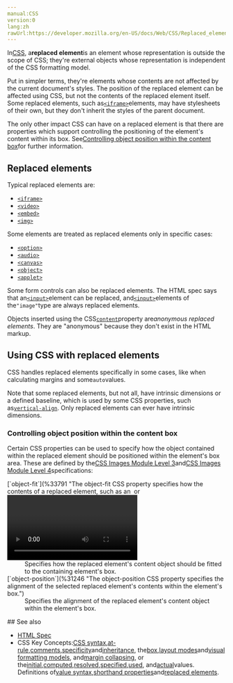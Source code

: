 ```yaml
---
manual:CSS
version:0
lang:zh
rawUrl:https://developer.mozilla.org/en-US/docs/Web/CSS/Replaced_element
---
```






In[CSS](%427 ""), a**replaced element**is an element whose representation is outside the scope of CSS; they&#39;re external objects whose representation is independent of the CSS formatting model.



Put in simpler terms, they&#39;re elements whose contents are not affected by the current document&#39;s styles. The position of the replaced element can be affected using CSS, but not the contents of the replaced element itself. Some replaced elements, such as[`<iframe>`](%24626 "The HTML Inline Frame element (<iframe>) represents a nested browsing context, effectively embedding another HTML page into the current page.")elements, may have stylesheets of their own, but they don&#39;t inherit the styles of the parent document.



The only other impact CSS can have on a replaced element is that there are properties which support controlling the positioning of the element&#39;s content within its box. See[Controlling object position within the content box](%33858 "")for further information.


## Replaced elements<a name="Replaced_elements"></a>


Typical replaced elements are:


* [`<iframe>`](%24626 "The HTML Inline Frame element (<iframe>) represents a nested browsing context, effectively embedding another HTML page into the current page.")
* [`<video>`](%13226 "The HTML Video element (<video>) embeds a media player which supports video playback into the document.")
* [`<embed>`](%12384 "The HTML <embed> element embeds external content at the specified point in the document. This content is provided by an external application or other source of interactive content such as a browser plug-in.")
* [`<img>`](%26829 "The HTML <img> element embeds an image into the document.")


Some elements are treated as replaced elements only in specific cases:


* [`<option>`](%13016 "The HTML <option> element is used to define an item contained in a <select>, an <optgroup>, or a <datalist> element. As such, <option> can represent menu items in popups and other lists of items in an HTML document.")
* [`<audio>`](%13227 "The HTML <audio> element is used to embed sound content in documents. It may contain one or more audio sources, represented using the src attribute or the <source> element: the browser will choose the most suitable one. It can also be the destination for streamed media, using a MediaStream.")
* [`<canvas>`](%470 "Use the HTML <canvas> element with either the canvas scripting API or the WebGL API to draw graphics and animations.")
* [`<object>`](%12937 "The HTML <object> element represents an external resource, which can be treated as an image, a nested browsing context, or a resource to be handled by a plugin.")
* [`<applet>`](%33859 "The obsolete HTML Applet Element (<applet>) embeds a Java applet into the document; this element has been deprecated in favor of <object>.")


Some form controls can also be replaced elements. The HTML spec says that an[`<input>`](%17158 "The HTML <input> element is used to create interactive controls for web-based forms in order to accept data from the user.")element can be replaced, and[`<input>`](%17158 "The HTML <input> element is used to create interactive controls for web-based forms in order to accept data from the user.")elements of the`"image"`type are always replaced elements.



Objects inserted using the CSS[`content`](%29555 "The content CSS property is used with the ::before and ::after pseudo-elements to generate content in an element. Objects inserted using the content property are anonymous replaced elements.")property are*anonymous replaced elements*. They are &quot;anonymous&quot; because they don&#39;t exist in the HTML markup.


## Using CSS with replaced elements<a name="Using_CSS_with_replaced_elements"></a>


CSS handles replaced elements specifically in some cases, like when calculating margins and some`auto`values.



Note that some replaced elements, but not all, have intrinsic dimensions or a defined baseline, which is used by some CSS properties, such as[`vertical-align`](%13330 "The vertical-align CSS property specifies the vertical alignment of an inline or table-cell box."). Only replaced elements can ever have intrinsic dimensions.


### Controlling object position within the content box<a name="Controlling_object_position_within_the_content_box"></a>


Certain CSS properties can be used to specify how the object contained within the replaced element should be positioned within the element&#39;s box area. These are defined by the[CSS Images Module Level 3](%33860 "The 'CSS Images Module Level 3' specification")and[CSS Images Module Level 4](%33861 "The 'CSS Images Module Level 4' specification")specifications:

<dl><dt id=''>[`object-fit`](%33791 "The object-fit CSS property specifies how the contents of a replaced element, such as an <img> or <video>, should be resized to fit its container.")</dt><dd>Specifies how the replaced element&#39;s content object should be fitted to the containing element&#39;s box.</dd><dt id=''>[`object-position`](%31246 "The object-position CSS property specifies the alignment of the selected replaced element's contents within the element's box.")</dt><dd>Specifies the alignment of the replaced element&#39;s content object within the element&#39;s box.</dd></dl>
## See also<a name="See_also"></a>

* [HTML Spec](%33862 "")
* CSS Key Concepts:[CSS syntax](%32857 "Syntax"),[at-rule](%4443 "At-rule"),[comments](%32858 "Comments"),[specificity](%31831 "Specificity")and[inheritance](%28555 "inheritance"), the[box](%32859 "Box model"),[layout modes](%32860 "CSS layout modes")and[visual formatting models](%32861 "Visual formatting model"), and[margin collapsing](%30837 "Margin collapsing"), or the[initial](%28552 "initial value"),[computed](%28556 "computed value"),[resolved](%32862 "resolved value"),[specified](%32863 "specified value"),[used](%32864 "used value"), and[actual](%32865 "actual value")values. Definitions of[value syntax](%28301 "Value definition syntax"),[shorthand properties](%28797 "Shorthand properties")and[replaced elements](%28752 "Replaced element").



